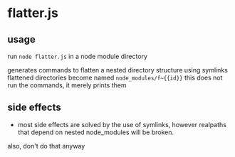 # flatter.js

## usage

run `node flatter.js` in a node module directory

generates commands to flatten a nested directory structure using symlinks
flattened directories become named `node_modules/f~{{id}}`
this does not run the commands, it merely prints them

## side effects

* most side effects are solved by the use of symlinks, however realpaths that
  depend on nested node_modules will be broken.

also, don't do that anyway

